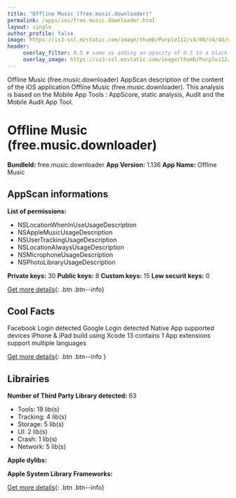 ```yaml
---
title: "Offline Music (free.music.downloader)"
permalink: /apps/ios/free.music.downloader.html
layout: single
author_profile: false
image: https://is3-ssl.mzstatic.com/image/thumb/Purple112/v4/00/c4/4d/00c44dc2-b23f-d979-1cf1-d4b93cf5d455/AppIcon-0-0-1x_U007emarketing-0-0-0-10-0-0-sRGB-0-0-0-GLES2_U002c0-512MB-85-220-0-0.png/512x512bb.jpg
header: 
     overlay_filter: 0.5 # same as adding an opacity of 0.5 to a black background
     overlay_image: https://is3-ssl.mzstatic.com/image/thumb/Purple112/v4/00/c4/4d/00c44dc2-b23f-d979-1cf1-d4b93cf5d455/AppIcon-0-0-1x_U007emarketing-0-0-0-10-0-0-sRGB-0-0-0-GLES2_U002c0-512MB-85-220-0-0.png/512x512bb.jpg
---
```

Offline Music (free.music.downloader) AppScan description of the content of the iOS application Offline Music (free.music.downloader). This analysis is based on the Mobile App Tools : AppScore, static analysis, Audit and the Mobile Audit App Tool.

# Offline Music (free.music.downloader)

**BundleId:** free.music.downloader
**App Version:** 1.136
**App Name:** Offline Music


## AppScan informations 

**List of permissions:** 
- NSLocationWhenInUseUsageDescription
- NSAppleMusicUsageDescription
- NSUserTrackingUsageDescription
- NSLocationAlwaysUsageDescription
- NSMicrophoneUsageDescription
- NSPhotoLibraryUsageDescription
  
  
**Private keys:** 30
**Public keys:** 8
**Custom keys:** 15
**Low securit keys:** 0
  
[Get more details](/pricing.html){: .btn .btn--info}

## Cool Facts

Facebook Login detected
Google Login detected
Native App
supported devices iPhone & iPad
build using Xcode 13
contains 1 App extensions
support multiple languages
  
[Get more details](/pricing.html){: .btn .btn--info }

## Librairies 
**Number of Third Party Library detected:** 63
- Tools: 19 lib(s)
- Tracking: 4 lib(s)
- Storage: 5 lib(s)
- UI: 2 lib(s)
- Crash: 1 lib(s)
- Network: 5 lib(s)


**Apple dylibs:**


**Apple System Library Frameworks:**


  
[Get more details](/pricing.html){: .btn .btn--info}

